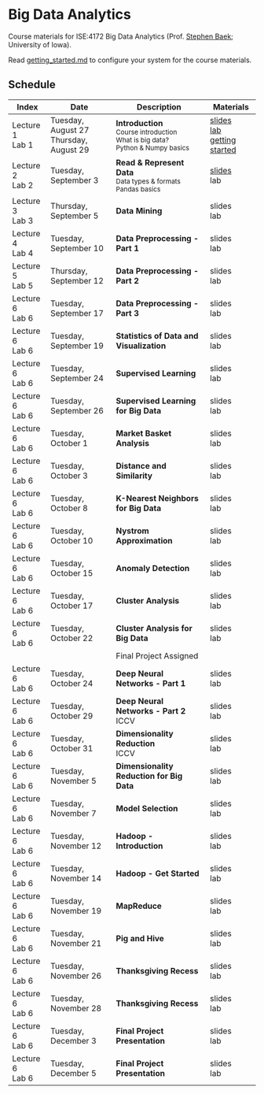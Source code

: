 # Big Data Analytics
Course materials for ISE:4172 Big Data Analytics (Prof. [Stephen Baek](http://www.stephenbaek.com); University of Iowa).

Read [getting_started.md](getting_started.md) to configure your system for the course materials.

## Schedule

| **Index**       | **Date**           | **Description**           | **Materials**     |
|-----------------|--------------------|---------------------------|-------------------|
| Lecture 1<br>Lab 1 | Tuesday, August 27<br>Thursday, August 29 | **Introduction**<br><sub>Course introduction<br>What is big data?<br>Python & Numpy basics</sub>  | [slides](slide1)<br>[lab](lab1)<br>[getting started](getting_started.md) |
| Lecture 2<br>Lab 2 | Tuesday, September 3 | **Read & Represent Data**<br><sub>Data types & formats<br>Pandas basics</sub> | [slides](slide2)<br>lab |
| Lecture 3<br>Lab 3 | Thursday, September 5 | **Data Mining**<br> | slides<br>lab |
| Lecture 4<br>Lab 4 | Tuesday, September 10 | **Data Preprocessing - Part 1**<br> | slides<br>lab |
| Lecture 5<br>Lab 5 | Thursday, September 12 | **Data Preprocessing - Part 2**<br> | slides<br>lab |
| Lecture 6<br>Lab 6 | Tuesday, September 17 | **Data Preprocessing - Part 3**<br> | slides<br>lab |
| Lecture 6<br>Lab 6 | Tuesday, September 19 | **Statistics of Data and Visualization**<br> | slides<br>lab |
| Lecture 6<br>Lab 6 | Tuesday, September 24 | **Supervised Learning**<br> | slides<br>lab |
| Lecture 6<br>Lab 6 | Tuesday, September 26 | **Supervised Learning for Big Data**<br> | slides<br>lab |
| Lecture 6<br>Lab 6 | Tuesday, October 1 | **Market Basket Analysis**<br> | slides<br>lab |
| Lecture 6<br>Lab 6 | Tuesday, October 3 | **Distance and Similarity**<br> | slides<br>lab |
| Lecture 6<br>Lab 6 | Tuesday, October 8 | **K-Nearest Neighbors for Big Data**<br> | slides<br>lab |
| Lecture 6<br>Lab 6 | Tuesday, October 10 | **Nystrom Approximation**<br> | slides<br>lab |
| Lecture 6<br>Lab 6 | Tuesday, October 15 | **Anomaly Detection**<br> | slides<br>lab |
| Lecture 6<br>Lab 6 | Tuesday, October 17 | **Cluster Analysis**<br> | slides<br>lab |
| Lecture 6<br>Lab 6 | Tuesday, October 22 | **Cluster Analysis for Big Data**<br> | slides<br>lab |
|                    |                     | Final Project Assigned                |               |
| Lecture 6<br>Lab 6 | Tuesday, October 24 | **Deep Neural Networks - Part 1**<br> | slides<br>lab |
| Lecture 6<br>Lab 6 | Tuesday, October 29 | **Deep Neural Networks - Part 2**<br>ICCV | slides<br>lab |
| Lecture 6<br>Lab 6 | Tuesday, October 31 | **Dimensionality Reduction**<br>ICCV | slides<br>lab |
| Lecture 6<br>Lab 6 | Tuesday, November 5 | **Dimensionality Reduction for Big Data**<br> | slides<br>lab |
| Lecture 6<br>Lab 6 | Tuesday, November 7 | **Model Selection**<br> | slides<br>lab |
| Lecture 6<br>Lab 6 | Tuesday, November 12 | **Hadoop - Introduction**<br> | slides<br>lab |
| Lecture 6<br>Lab 6 | Tuesday, November 14 | **Hadoop - Get Started**<br> | slides<br>lab |
| Lecture 6<br>Lab 6 | Tuesday, November 19 | **MapReduce**<br> | slides<br>lab |
| Lecture 6<br>Lab 6 | Tuesday, November 21 | **Pig and Hive**<br> | slides<br>lab |
| Lecture 6<br>Lab 6 | Tuesday, November 26 | **Thanksgiving Recess**<br> | slides<br>lab |
| Lecture 6<br>Lab 6 | Tuesday, November 28 | **Thanksgiving Recess**<br> | slides<br>lab |
| Lecture 6<br>Lab 6 | Tuesday, December 3 | **Final Project Presentation**<br> | slides<br>lab |
| Lecture 6<br>Lab 6 | Tuesday, December 5 | **Final Project Presentation**<br> | slides<br>lab |





[slide1]:https://docs.google.com/presentation/d/1SfyD_368Fi3-jp_1K0jcruSszwG55srlr9BtGz3A2OI/edit?usp=sharing
[slide2]:https://docs.google.com/presentation/d/17HzZmXP-xWtvgPrPOptM-AEKFnGaUJSzmEiJjz784_c/edit?usp=sharing
[lab1]:in-class-assignments/ica01
